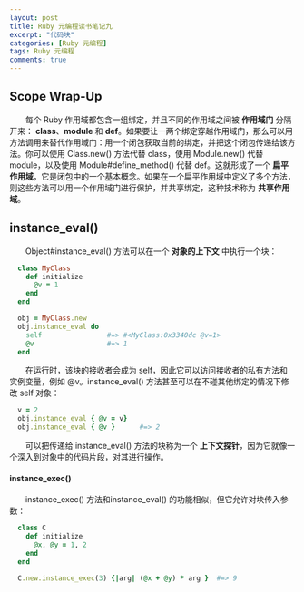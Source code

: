 ```yaml
---
layout: post
title: Ruby 元编程读书笔记九
excerpt: "代码块"
categories: [Ruby 元编程]
tags: Ruby 元编程
comments: true
---
```


## Scope Wrap-Up

&emsp;&emsp;每个 Ruby 作用域都包含一组绑定，并且不同的作用域之间被 **作用域门** 分隔开来： **class**、**module** 和 **def**。如果要让一两个绑定穿越作用域门，那么可以用方法调用来替代作用域门：用一个闭包获取当前的绑定，并把这个闭包传递给该方法。你可以使用 Class.new() 方法代替 class，使用 Module.new() 代替 module，以及使用 Module#define_method() 代替 def。这就形成了一个 **扁平作用域**，它是闭包中的一个基本概念。如果在一个扁平作用域中定义了多个方法，则这些方法可以用一个作用域门进行保护，并共享绑定，这种技术称为 **共享作用域**。

## instance_eval()

&emsp;&emsp;Object#instance_eval() 方法可以在一个 **对象的上下文** 中执行一个块：
```ruby
  class MyClass
    def initialize
      @v = 1
    end
  end

  obj = MyClass.new
  obj.instance_eval do
    self                #=> #<MyClass:0x3340dc @v=1>
    @v                  #=> 1
  end
```
&emsp;&emsp;在运行时，该块的接收者会成为 self，因此它可以访问接收者的私有方法和实例变量，例如 @v。instance_eval() 方法甚至可以在不碰其他绑定的情况下修改 self 对象：
```ruby
  v = 2
  obj.instance_eval { @v = v}
  obj.instance_eval { @v }      #=> 2
```
&emsp;&emsp;可以把传递给 instance_eval() 方法的块称为一个 **上下文探针**，因为它就像一个深入到对象中的代码片段，对其进行操作。

#### instance_exec()
&emsp;&emsp;instance_exec() 方法和instance_eval() 的功能相似，但它允许对块传入参数：
```ruby
  class C
    def initialize
      @x, @y = 1, 2
    end
  end

  C.new.instance_exec(3) {|arg| (@x + @y) * arg }  #=> 9
```
